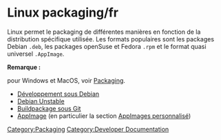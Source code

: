 # Linux packaging/fr


Linux permet le packaging de différentes manières en fonction de la distribution spécifique utilisée. Les formats populaires sont les packages Debian `.deb`, les packages openSuse et Fedora `.rpm` et le format quasi universel `.AppImage`.


**Remarque :**

pour Windows et MacOS, voir [Packaging](Packaging/fr.md).

-   [Développement sous Debian](Debian_development/fr.md)
-   [Debian Unstable](Debian_Unstable/fr.md)
-   [Buildpackage sous Git](Git_buildpackage.md)
-   [AppImage](AppImage/fr.md) (en particulier la section [AppImages personnalisé](AppImage/fr#AppImages_personnalis.C3.A9.md))




[Category:Packaging](Category:Packaging.md) [Category:Developer Documentation](Category:Developer_Documentation.md)
